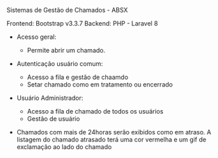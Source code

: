 Sistemas de Gestão de Chamados - ABSX

Frontend: Bootstrap v3.3.7 
Backend: PHP - Laravel 8

- Acesso geral:
    - Permite abrir um chamado.

- Autenticação usuário comum:
    - Acesso a fila e gestão de chaamdo
    - Setar chamado como em tratamento ou encerrado

- Usuário Administrador:
    - Acesso a fila de chamado de todos os usuários
    - Gestão de usuário

- Chamados com mais de 24horas serão exibidos como em atraso.
    A listagem do chamado atrasado terá uma cor vermelha e um gif de exclamação ao lado do chamado